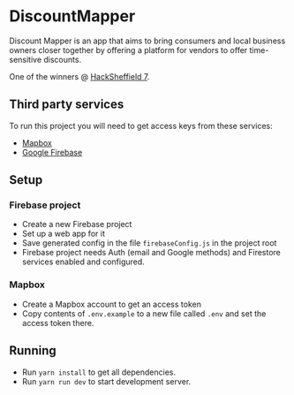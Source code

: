 # DiscountMapper
Discount Mapper is an app that aims to bring consumers and local business owners closer together by offering a platform for vendors to offer time-sensitive discounts.

One of the winners @ [HackSheffield 7](https://hs7.devpost.com/).

## Third party services
To run this project you will need to get access keys from these services:
- [Mapbox](https://www.mapbox.com/)
- [Google Firebase](https://firebase.google.com/)

## Setup
### Firebase project
- Create a new Firebase project
- Set up a web app for it
- Save generated config in the file `firebaseConfig.js` in the project root
- Firebase project needs Auth (email and Google methods) and Firestore services enabled and configured.
### Mapbox
- Create a Mapbox account to get an access token
- Copy contents of `.env.example` to a new file called `.env` and set the access token there.

## Running
- Run `yarn install` to get all dependencies.
- Run `yarn run dev` to start development server.